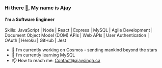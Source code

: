 ### Hi there 👋, My name is Ajay
#### I'm a Software Engineer

Skills: JavaScript | Node | React | Express | MySQL | Agile Development | Document Object Model (DOM) APIs | Web APIs | User Authentication | OAuth | Heroku | GitHub | Jest

- 🔭 I’m currently working on Cosmos - sending mankind beyond the stars 
- 🌱 I’m currently learning MySQL 
- 📫 How to reach me: Contact@ajaysingh.ca 


